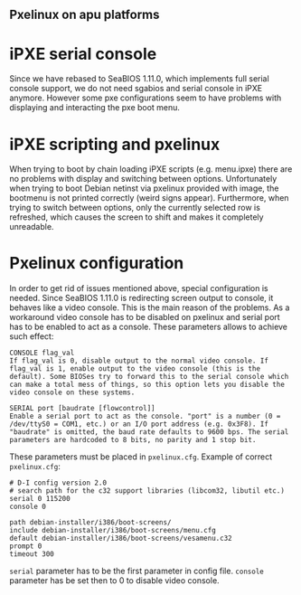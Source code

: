 Pxelinux on apu platforms
-------------------

# iPXE serial console

Since we have rebased to SeaBIOS 1.11.0, which implements full serial console
support, we do not need sgabios and serial console in iPXE anymore. However some
pxe configurations seem to have problems with displaying and interacting the pxe
boot menu.

# iPXE scripting and pxelinux

When trying to boot by chain loading iPXE scripts (e.g. menu.ipxe) there are no
problems with display and switching between options. Unfortunately when trying
to boot Debian netinst via pxelinux provided with image, the bootmenu is not
printed correctly (weird signs appear). Furthermore, when trying to switch
between options, only the currently selected row is refreshed, which causes the
screen to shift and makes it completely unreadable.

# Pxelinux configuration

In order to get rid of issues mentioned above, special configuration is needed.
Since SeaBIOS 1.11.0 is redirecting screen output to console, it behaves like a
video console. This is the main reason of the problems. As a workaround video
console has to be disabled on pxelinux and serial port has to be enabled to act
as a console. These parameters allows to achieve such effect:

```
CONSOLE flag_val
If flag_val is 0, disable output to the normal video console. If flag_val is 1, enable output to the video console (this is the default). Some BIOSes try to forward this to the serial console which can make a total mess of things, so this option lets you disable the video console on these systems.

SERIAL port [baudrate [flowcontrol]]
Enable a serial port to act as the console. "port" is a number (0 = /dev/ttyS0 = COM1, etc.) or an I/O port address (e.g. 0x3F8). If "baudrate" is omitted, the baud rate defaults to 9600 bps. The serial parameters are hardcoded to 8 bits, no parity and 1 stop bit.
```

These parameters must be placed in `pxelinux.cfg`. Example of correct `pxelinux.cfg`:

```
# D-I config version 2.0
# search path for the c32 support libraries (libcom32, libutil etc.)
serial 0 115200
console 0

path debian-installer/i386/boot-screens/
include debian-installer/i386/boot-screens/menu.cfg
default debian-installer/i386/boot-screens/vesamenu.c32
prompt 0
timeout 300
```

`serial` parameter has to be the first parameter in config file.
`console` parameter has be set then to 0 to disable video console.
